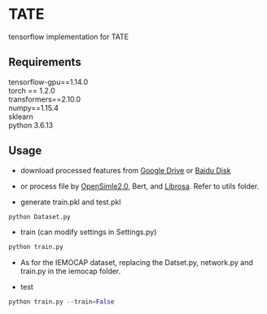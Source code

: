 # TATE
tensorflow implementation for TATE
## Requirements
   tensorflow-gpu==1.14.0 <br>
   torch == 1.2.0 <br>
   transformers==2.10.0 <br>
   numpy==1.15.4 <br>
   sklearn <br>
   python 3.6.13 <br>
   
## Usage
  
   
* download processed features from [Google Drive](https://drive.google.com/drive/folders/14U5t9Y8VsiF3P0ICrZVSwUYlpZOg4H7I?usp=sharing) or [Baidu Disk]( https://pan.baidu.com/s/1BJZkg8nNElFg9KSXdrLlyw?pwd=2qiu) 

* or process file by [OpenSimle2.0](https://github.com/audeering/opensmile), Bert, and [Librosa](https://github.com/librosa/librosa). Refer to utils folder.


* generate train.pkl and test.pkl
```python 
python Dataset.py
```
* train (can modify settings in Settings.py) <br>
```python 
python train.py  
``` 
* As for the IEMOCAP dataset, replacing the Datset.py, network.py and train.py in the iemocap folder.

* test <br>
```python 
python train.py --train=False
```
